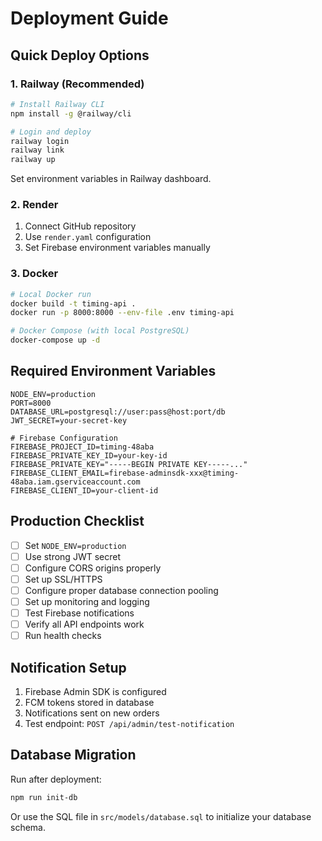 # Deployment Guide

## Quick Deploy Options

### 1. Railway (Recommended)
```bash
# Install Railway CLI
npm install -g @railway/cli

# Login and deploy
railway login
railway link
railway up
```
Set environment variables in Railway dashboard.

### 2. Render
1. Connect GitHub repository
2. Use `render.yaml` configuration
3. Set Firebase environment variables manually

### 3. Docker
```bash
# Local Docker run
docker build -t timing-api .
docker run -p 8000:8000 --env-file .env timing-api

# Docker Compose (with local PostgreSQL)
docker-compose up -d
```

## Required Environment Variables

```env
NODE_ENV=production
PORT=8000
DATABASE_URL=postgresql://user:pass@host:port/db
JWT_SECRET=your-secret-key

# Firebase Configuration
FIREBASE_PROJECT_ID=timing-48aba
FIREBASE_PRIVATE_KEY_ID=your-key-id
FIREBASE_PRIVATE_KEY="-----BEGIN PRIVATE KEY-----..."
FIREBASE_CLIENT_EMAIL=firebase-adminsdk-xxx@timing-48aba.iam.gserviceaccount.com
FIREBASE_CLIENT_ID=your-client-id
```

## Production Checklist

- [ ] Set `NODE_ENV=production`
- [ ] Use strong JWT secret
- [ ] Configure CORS origins properly
- [ ] Set up SSL/HTTPS
- [ ] Configure proper database connection pooling
- [ ] Set up monitoring and logging
- [ ] Test Firebase notifications
- [ ] Verify all API endpoints work
- [ ] Run health checks

## Notification Setup

1. Firebase Admin SDK is configured
2. FCM tokens stored in database
3. Notifications sent on new orders
4. Test endpoint: `POST /api/admin/test-notification`

## Database Migration

Run after deployment:
```bash
npm run init-db
```

Or use the SQL file in `src/models/database.sql` to initialize your database schema.